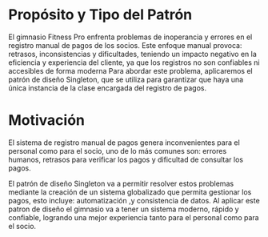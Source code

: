 # Propósito y Tipo del Patrón
El gimnasio Fitness Pro enfrenta problemas de inoperancia y errores en el registro manual de pagos de los socios. Este enfoque manual provoca: retrasos, inconsistencias y dificultades, teniendo un impacto negativo en la eficiencia y experiencia del cliente, ya que los registros no son confiables ni accesibles de forma moderna
Para abordar este problema, aplicaremos el patrón de diseño Singleton, que se utiliza para garantizar que haya una única instancia de la clase encargada del registro de pagos.

# Motivación
El sistema de registro manual de pagos genera inconvenientes para el personal como para el socio, uno de lo más comunes son: errores humanos, retrasos para verificar los pagos y dificultad de consultar los pagos.

El patrón de diseño Singleton va a permitir resolver estos problemas mediante la creación de un sistema globalizado que permita gestionar los pagos, esto incluye: automatización ,y consistencia de datos.
Al aplicar este patron de diseño el gimnasio va a tener un sistema moderno, rápido y confiable, logrando una mejor experiencia tanto para el personal como para el socio.
